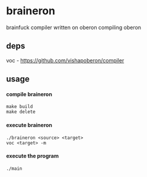 # braineron
brainfuck compiler written on oberon compiling oberon

## deps
voc - https://github.com/vishapoberon/compiler

## usage

#### compile braineron
```
make build
make delete
```

#### execute braineron
```
./braineron <source> <target>
voc <target> -m
```

#### execute the program
```
./main
```
